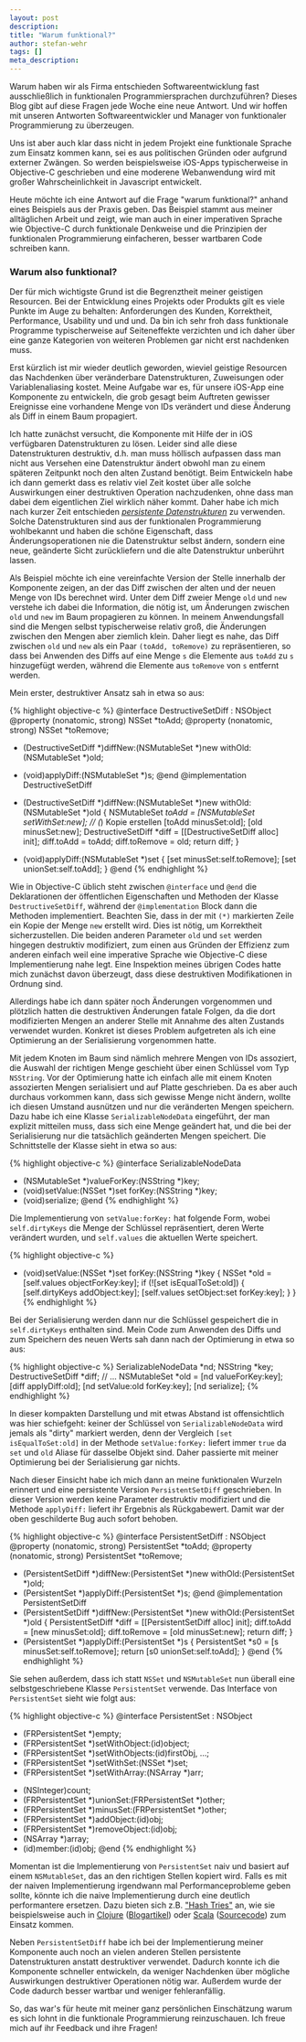 ```yaml
---
layout: post
description:
title: "Warum funktional?"
author: stefan-wehr
tags: []
meta_description:
---
```


Warum haben wir als Firma entschieden Softwareentwicklung fast
ausschließlich in funktionalen Programmiersprachen durchzuführen?  Dieses
Blog gibt auf diese Fragen jede Woche eine neue Antwort. Und wir hoffen
mit unseren Antworten Softwareentwickler und Manager von funktionaler
Programmierung zu überzeugen.

Uns ist aber auch klar dass nicht in jedem
Projekt eine funktionale Sprache zum Einsatz kommen kann, sei es aus
politischen Gründen oder aufgrund externer Zwängen. So werden beispielsweise
iOS-Apps typischerweise in Objective-C geschrieben und eine moderene
Webanwendung wird mit großer Wahrscheinlichkeit in Javascript entwickelt.

Heute möchte ich eine Antwort auf die Frage "warum funktional?"
anhand eines Beispiels aus der Praxis geben. Das Beispiel
stammt aus meiner alltäglichen Arbeit und zeigt, wie man auch in einer
imperativen Sprache wie Objective-C durch 
funktionale Denkweise und die Prinzipien der funktionalen Programmierung
einfacheren, besser wartbaren Code schreiben kann.

<!-- more start -->

### Warum also funktional?

Der für mich wichtigste Grund ist die Begrenztheit meiner geistigen
Resourcen. Bei der Entwicklung eines Projekts oder Produkts gilt es viele
Punkte im Auge zu behalten: Anforderungen des Kunden, Korrektheit,
Performance, Usability und und und. Da bin ich sehr froh dass funktionale
Programme typischerweise auf Seiteneffekte verzichten und ich daher über
eine ganze Kategorien von weiteren Problemen gar nicht erst nachdenken muss.

Erst kürzlich ist mir wieder deutlich geworden, wieviel geistige Resourcen
das Nachdenken über veränderbare Datenstrukturen, Zuweisungen oder
Variablenaliasing kostet. Meine Aufgabe war es, für unsere iOS-App eine
Komponente zu entwickeln, die grob gesagt beim Auftreten gewisser
Ereignisse eine vorhandene Menge von IDs verändert und diese
Änderung als Diff in einem Baum propagiert.

Ich hatte zunächst versucht, die Komponente mit Hilfe der in iOS verfügbaren
Datenstrukturen zu lösen. Leider sind alle diese Datenstrukturen
destruktiv, d.h. man muss höllisch aufpassen dass man nicht aus Versehen
eine Datenstruktur ändert obwohl man zu einem späteren Zeitpunkt noch den
alten Zustand benötigt. Beim Entwickeln habe ich dann gemerkt dass es
relativ viel Zeit kostet über alle solche Auswirkungen einer destruktiven
Operation nachzudenken, ohne dass man dabei dem eigentlichen Ziel wirklich näher
kommt. Daher habe ich mich nach kurzer Zeit entschieden 
[*persistente Datenstrukturen*](http://en.wikipedia.org/wiki/Persistent_data_structure)
zu verwenden. Solche Datenstrukturen sind aus der
funktionalen Programmierung wohlbekannt und haben die schöne Eigenschaft,
dass Änderungsoperationen nie die Datenstruktur selbst ändern, sondern
eine neue, geänderte Sicht zurückliefern und die alte Datenstruktur
unberührt lassen.

Als Beispiel möchte ich eine vereinfachte Version der Stelle innerhalb der
Komponente zeigen, an der das Diff zwischen der alten und der neuen Menge
von IDs berechnet wird. Unter dem Diff zweier Menge `old` und `new`
verstehe ich dabei die Information, die nötig ist, um Änderungen
zwischen `old` und `new` im Baum propagieren zu können.  In
meinem Anwendungsfall sind die Mengen selbst typischerweise relativ groß,
die Änderungen zwischen den Mengen aber ziemlich klein. Daher liegt es
nahe, das Diff zwischen `old` und `new` als ein Paar `(toAdd, toRemove)`
zu repräsentieren, so dass bei Anwenden des Diffs auf eine Menge `s` die
Elemente aus `toAdd` zu `s` hinzugefügt werden, während die Elemente aus
`toRemove` von `s` entfernt werden.

Mein erster, destruktiver Ansatz sah in etwa so aus:

{% highlight objective-c %}
@interface DestructiveSetDiff : NSObject
@property (nonatomic, strong) NSSet *toAdd;
@property (nonatomic, strong) NSSet *toRemove;
+ (DestructiveSetDiff *)diffNew:(NSMutableSet *)new withOld:(NSMutableSet *)old;
- (void)applyDiff:(NSMutableSet *)s;
@end
@implementation DestructiveSetDiff
+ (DestructiveSetDiff *)diffNew:(NSMutableSet *)new withOld:(NSMutableSet *)old
{
    NSMutableSet *toAdd = [NSMutableSet setWithSet:new]; // (*) Kopie erstellen
    [toAdd minusSet:old];
    [old minusSet:new];
    DestructiveSetDiff *diff = [[DestructiveSetDiff alloc] init];
    diff.toAdd = toAdd;
    diff.toRemove = old;
    return diff;
}
- (void)applyDiff:(NSMutableSet *)set
{
    [set minusSet:self.toRemove];
    [set unionSet:self.toAdd];
}
@end
{% endhighlight %}

Wie in Objective-C üblich steht zwischen `@interface` und `@end` die
Deklarationen der öffentlichen Eigenschaften und Methoden der Klasse
`DestructiveSetDiff`, während der `@implementation` Block dann die
Methoden implementiert.  Beachten Sie, dass in der mit `(*)` markierten
Zeile ein Kopie der Menge `new` erstellt wird. Dies ist nötig, um
Korrektheit sicherzustellen. Die beiden anderen Parameter `old` und `set`
werden hingegen destruktiv modifiziert, zum einen aus Gründen der
Effizienz zum anderen einfach weil eine imperative Sprache wie Objective-C
diese Implementierung nahe legt. Eine Inspektion meines übrigen Codes
hatte mich zunächst davon überzeugt, dass diese destruktiven Modifikationen
in Ordnung sind.

Allerdings habe ich dann später noch Änderungen vorgenommen und plötzlich
hatten die destruktiven Änderungen fatale Folgen, da die dort modifizierten
Mengen an anderer Stelle mit Annahme des alten Zustands verwendet
wurden. Konkret ist dieses Problem aufgetreten als ich eine Optimierung
an der Serialisierung vorgenommen hatte. 

Mit jedem Knoten im Baum sind nämlich mehrere Mengen von IDs assoziert,
die Auswahl der richtigen Menge geschieht über einen Schlüssel
vom Typ `NSString`.
Vor der Optimierung hatte ich einfach alle mit einem Knoten assozierten
Mengen serialisiert und auf Platte geschrieben.  Da es aber auch durchaus
vorkommen kann, dass sich gewisse Menge nicht ändern, wollte ich diesen
Umstand ausnützen und nur die veränderten Mengen speichern.  Dazu habe ich
eine Klasse `SerializableNodeData` eingeführt, der man explizit mitteilen
muss, dass sich eine Menge geändert hat, und die bei der
Serialisierung nur die tatsächlich geänderten Mengen speichert.  Die
Schnittstelle der Klasse sieht in etwa so aus:

{% highlight objective-c %}
@interface SerializableNodeData
- (NSMutableSet *)valueForKey:(NSString *)key;
- (void)setValue:(NSSet *)set forKey:(NSString *)key;
- (void)serialize;
@end
{% endhighlight %}

Die Implementierung von `setValue:forKey:` hat folgende Form, wobei
`self.dirtyKeys` die Menge der Schlüssel repräsentiert, deren Werte verändert wurden,
und `self.values` die aktuellen Werte speichert.

{% highlight objective-c %}
- (void)setValue:(NSSet *)set forKey:(NSString *)key
{
    NSSet *old = [self.values objectForKey:key];
    if (![set isEqualToSet:old]) {
        [self.dirtyKeys addObject:key];
        [self.values setObject:set forKey:key];
    }
}
{% endhighlight %}

Bei der Serialisierung werden dann nur die Schlüssel gespeichert die
in `self.dirtyKeys` enthalten sind. Mein Code zum Anwenden des Diffs und zum
Speichern des neuen Werts sah dann nach der Optimierung in etwa so aus:

{% highlight objective-c %}
    SerializableNodeData *nd;
    NSString *key;
    DestructiveSetDiff *diff;
    // ...
    NSMutableSet *old = [nd valueForKey:key];
    [diff applyDiff:old];
    [nd setValue:old forKey:key];
    [nd serialize];
{% endhighlight %}

In dieser kompakten Darstellung und mit etwas Abstand ist offensichtlich was hier schiefgeht:
keiner der Schlüssel von `SerializableNodeData` wird jemals als "dirty" markiert werden,
denn der Vergleich `[set isEqualToSet:old]` in der Methode `setValue:forKey:` liefert immer `true`
da `set` und `old` Aliase für dasselbe Objekt sind. Daher passierte mit meiner
Optimierung bei der Serialisierung gar nichts.

Nach dieser Einsicht habe ich mich dann an meine funktionalen Wurzeln erinnert und eine
persistente Version `PersistentSetDiff` geschrieben. In dieser Version
werden keine Parameter destruktiv modifiziert und die Methode `applyDiff:`
liefert ihr Ergebnis als Rückgabewert. Damit war der oben geschilderte Bug auch sofort
behoben.

{% highlight objective-c %}
@interface PersistentSetDiff : NSObject
@property (nonatomic, strong) PersistentSet *toAdd;
@property (nonatomic, strong) PersistentSet *toRemove;
- (PersistentSetDiff *)diffNew:(PersistentSet *)new withOld:(PersistentSet *)old;
- (PersistentSet *)applyDiff:(PersistentSet *)s;
@end
@implementation PersistentSetDiff
- (PersistentSetDiff *)diffNew:(PersistentSet *)new withOld:(PersistentSet *)old
{
    PersistentSetDiff *diff = [[PersistentSetDiff alloc] init];
    diff.toAdd = [new minusSet:old];
    diff.toRemove = [old minusSet:new];
    return diff;
}
- (PersistentSet *)applyDiff:(PersistentSet *)s
{
    PersistentSet *s0 = [s minusSet:self.toRemove];
    return [s0 unionSet:self.toAdd];
}
@end
{% endhighlight %}

Sie sehen außerdem, dass ich statt `NSSet` und `NSMutableSet` nun überall
eine selbstgeschriebene Klasse `PersistentSet` verwende. Das Interface
von `PersistentSet` sieht wie folgt aus:

{% highlight objective-c %}
@interface PersistentSet : NSObject <NSFastEnumeration>
+ (FRPersistentSet *)empty;
+ (FRPersistentSet *)setWithObject:(id)object;
+ (FRPersistentSet *)setWithObjects:(id)firstObj, ...;
+ (FRPersistentSet *)setWithSet:(NSSet *)set;
+ (FRPersistentSet *)setWithArray:(NSArray *)arr;
- (NSInteger)count;
- (FRPersistentSet *)unionSet:(FRPersistentSet *)other;
- (FRPersistentSet *)minusSet:(FRPersistentSet *)other;
- (FRPersistentSet *)addObject:(id)obj;
- (FRPersistentSet *)removeObject:(id)obj;
- (NSArray *)array;
- (id)member:(id)obj;
@end
{% endhighlight %}

Momentan ist die Implementierung von `PersistentSet` naiv und basiert auf
einem `NSMutableSet`, das an den richtigen Stellen kopiert wird. Falls es
mit der naiven Implementierung irgendwann mal Performanceprobleme geben
sollte, könnte ich die naive Implementierung durch eine deutlich
performantere ersetzen.  Dazu bieten sich z.B. ["Hash Tries"](http://lampwww.epfl.ch/papers/idealhashtrees.pdf) an, wie sie
beispielsweise auch in [Clojure](http://clojure.org/)
([Blogartikel](http://blog.higher-order.net/2009/09/08/understanding-clojures-persistenthashmap-deftwice/))
oder [Scala](http://scala-lang.org)
([Sourcecode](https://github.com/scala/scala/blob/v2.10.1/src/library/scala/collection/immutable/HashSet.scala#L1))
zum Einsatz kommen.

Neben `PersistentSetDiff` habe ich bei der Implementierung meiner
Komponente auch noch an vielen anderen Stellen persistente Datenstrukturen
anstatt destruktiver verwendet. Dadurch konnte ich die Komponente
schneller entwickeln, da weniger Nachdenken über mögliche Auswirkungen
destruktiver Operationen nötig war. Außerdem wurde der Code dadurch besser
wartbar und weniger fehleranfällig.

So, das war's für heute mit meiner ganz persönlichen Einschätzung warum es
sich lohnt in die funktionale Programmierung reinzuschauen. Ich freue mich
auf ihr Feedback und ihre Fragen!
